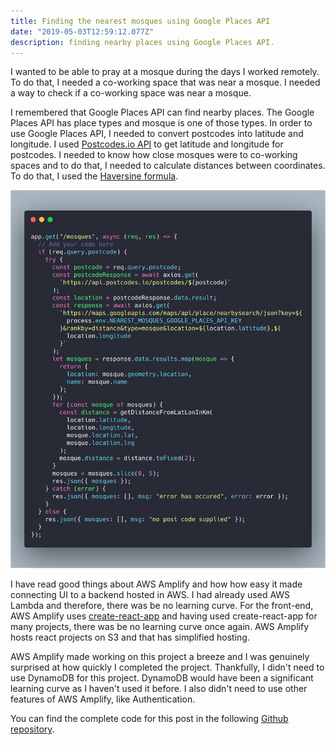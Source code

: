 ```yaml
---
title: Finding the nearest mosques using Google Places API
date: "2019-05-03T12:59:12.077Z"
description: finding nearby places using Google Places API.
---
```


I wanted to be able to pray at a mosque during the days I worked remotely. To do that, I needed a co-working space that was near a mosque. I needed a way to check if a co-working space was near a mosque.

I remembered that Google Places API can find nearby places. The Google Places API has place types and mosque is one of those types. In order to use Google Places API, I needed to convert postcodes into latitude and longitude. I used [Postcodes.io API](https://postcodes.io) to get latitude and longitude for postcodes. I needed to know how close mosques were to co-working spaces and to do that, I needed to calculate distances between coordinates. To do that, I used the [Haversine formula](https://en.wikipedia.org/wiki/Haversine_formula).

![Endpoint that returns the nearest 5 mosques to postcode](./end-point.png)

I have read good things about AWS Amplify and how how easy it made connecting UI to a backend hosted in AWS. I had already used AWS Lambda and therefore, there was be no learning curve. For the front-end, AWS Amplify uses [create-react-app](https://github.com/facebook/create-react-app) and having used create-react-app for many projects, there was be no learning curve once again. AWS Amplify hosts react projects on S3 and that has simplified hosting.

AWS Amplify made working on this project a breeze and I was genuinely surprised at how quickly I completed the project. Thankfully, I didn't need to use DynamoDB for this project. DynamoDB would have been a significant learning curve as I haven't used it before. I also didn't need to use other features of AWS Amplify, like Authentication.

You can find the complete code for this post in the following <a href="https://github.com/puntnomads/NearestMosques" target="_blank">Github repository</a>.
